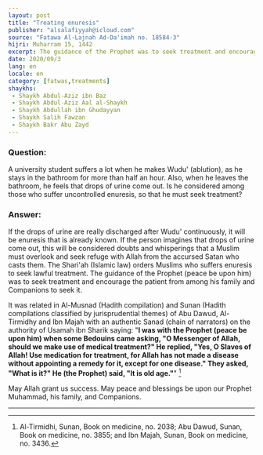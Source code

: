 ```yaml
---
layout: post
title: "Treating enuresis"
publisher: "alsalafiyyah@icloud.com"
source: "Fatawa Al-Lajnah Ad-Da'imah no. 18584-3"
hijri: Muharram 15, 1442
excerpt: The guidance of the Prophet was to seek treatment and encourage the patient from among his family and Companions to seek it. 
date: 2020/09/3
lang: en
locale: en
category: [fatwas,treatments]
shaykhs: 
 - Shaykh Abdul-Aziz ibn Baz
 - Shaykh Abdul-Aziz Aal al-Shaykh
 - Shaykh Abdullah ibn Ghudayyan
 - Shaykh Salih Fawzan
 - Shaykh Bakr Abu Zayd
---
```


### Question:
A university student suffers a lot when he makes Wudu' (ablution), as he stays in the bathroom for more than half an hour. Also, when he leaves the bathroom, he feels that drops of urine come out. Is he considered among those who suffer uncontrolled enuresis, so that he must seek treatment? 

### Answer:
If the drops of urine are really discharged after Wudu' continuously, it will be enuresis that is already known. If the person imagines that drops of urine come out, this will be considered doubts and whisperings that a Muslim must overlook and seek refuge with Allah from the accursed Satan who casts them. The Shari'ah (Islamic law) orders Muslims who suffers enuresis to seek lawful treatment. The guidance of the Prophet (peace be upon him) was to seek treatment and encourage the patient from among his family and Companions to seek it. 

It was related in Al-Musnad (Hadith compilation) and Sunan (Hadith compilations classified by jurisprudential themes) of Abu Dawud, Al-Tirmidhy and Ibn Majah with an authentic Sanad (chain of narrators) on the authority of Usamah ibn Sharik saying: "**I was with the Prophet (peace be upon him) when some Bedouins came asking, "O Messenger of Allah, should we make use of medical treatment?" He replied, "Yes, O Slaves of Allah! Use medication for treatment, for Allah has not made a disease without appointing a remedy for it, except for one disease." They asked, "What is it?" He (the Prophet) said, "It is old age."**" [^1]
 
May Allah grant us success. May peace and blessings be upon our Prophet Muhammad, his family, and Companions. 

---

[^1]: Al-Tirmidhi, Sunan, Book on medicine, no. 2038; Abu Dawud, Sunan, Book on medicine, no. 3855; and Ibn Majah, Sunan, Book on medicine, no. 3436.
